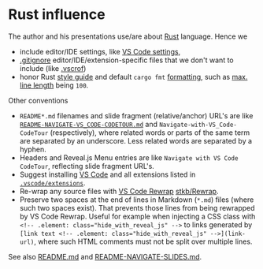 # Rust influence

The author and his presentations use/are about [Rust](https://doc.rust-lang.org/) language. Hence we

- include editor/IDE settings, like [VS Code settings](.vscode/),
- [.gitignore](.gitignore) editor/IDE/extension-specific files that we don't want to include (like
  [.vscrof](.vscrof))
- honor Rust [style guide](https://github.com/rust-dev-tools/fmt-rfcs/blob/master/guide/guide.md)
  and default `cargo fmt` [formatting](https://rust-lang.github.io/rustfmt/?version=v1.5.1&search=),
  such as [max. line length](https://rust-lang.github.io/rustfmt/?version=v1.5.1&search=#max_width)
  being `100`.

Other conventions

- `README*.md` filenames and slide fragment (relative/anchor) URL's are like
  [`README-NAVIGATE-VS_CODE-CODETOUR.md`](./README-NAVIGATE-VS_CODE-CODETOUR.md) and
  `Navigate-with-VS_Code-CodeTour` (respectively), where related words or parts of the same term are
  separated by an underscore. Less related words are separated by a hyphen.
- Headers and Reveal.js Menu entries are like `Navigate with VS Code CodeTour`, reflecting slide
  fragment URL's.
- Suggest installing [VS Code](https://code.visualstudio.com/download) and all extensions listed in
  [`.vscode/extensions`](.vscode/extensions).
- Re-wrap any source files with [VS Code
  Rewrap](https://marketplace.visualstudio.com/items?itemName=stkb.rewrap)
  [stkb/Rewrap](https://stkb.github.io/Rewrap).
- Preserve two spaces at the end of lines in Markdown (`*.md`) files (where such two spaces exist).
  That prevents those lines from being rewrapped by VS Code Rewrap. Useful for example when
  injecting a CSS class with `<!-- .element: class="hide_with_reveal_js" -->` to links generated by
  `[link text <!-- .element: class="hide_with_reveal_js" -->](link-url)`, where such HTML
  comments must not be split over multiple lines.

See also [README.md](README.md) and [README-NAVIGATE-SLIDES.md](README-NAVIGATE-SLIDES.md).
